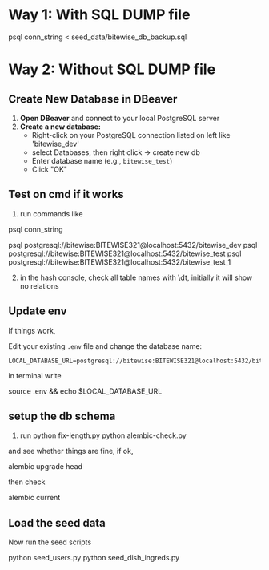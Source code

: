 
# Way 1: With SQL DUMP file


psql conn_string < seed_data/bitewise_db_backup.sql


# Way 2: Without SQL DUMP file

## Create New Database in DBeaver

1. **Open DBeaver** and connect to your local PostgreSQL server
2. **Create a new database:**
   - Right-click on your PostgreSQL connection listed on left like 'bitewise_dev'
   - select Databases, then right click -> create new db
   - Enter database name (e.g., `bitewise_test`)
   - Click "OK"

## Test on cmd if it works

1. run commands like

psql conn_string

psql postgresql://bitewise:BITEWISE321@localhost:5432/bitewise_dev
psql postgresql://bitewise:BITEWISE321@localhost:5432/bitewise_test
psql postgresql://bitewise:BITEWISE321@localhost:5432/bitewise_test_1

2. in the hash console, check all table names with \dt, initially it will show no relations

## Update env

If things work, 

Edit your existing `.env` file and change the database name:
```env
LOCAL_DATABASE_URL=postgresql://bitewise:BITEWISE321@localhost:5432/bitewise_test
```

in terminal write 

source .env && echo $LOCAL_DATABASE_URL


## setup the db schema

1. run 
python fix-length.py
python alembic-check.py

and see whether things are fine, if ok, 

alembic upgrade head

then check

alembic current

## Load the seed data

Now run the seed scripts

python seed_users.py
python seed_dish_ingreds.py

